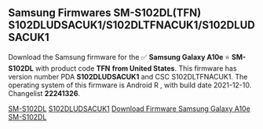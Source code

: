<h2>Samsung Firmwares SM-S102DL(TFN) S102DLUDSACUK1/S102DLTFNACUK1/S102DLUDSACUK1</h2>
Download the Samsung firmware for the ✅ <strong>Samsung Galaxy A10e </strong> ⭐ <strong>SM-S102DL</strong> with product code <strong>TFN</strong> <strong> from United States</strong>. This firmware has version number PDA <strong>S102DLUDSACUK1</strong> and CSC S102DLTFNACUK1. The operating system of this firmware is Android R , with build date 2021-12-10. Changelist <strong>22241326</strong>.


[SM-S102DL](https://samfirm.shop/samsung/model/SM-S102DL)
[S102DLUDSACUK1](https://samfirm.shop/samsung/pda/S102DLUDSACUK1)
[Download Firmware Samsung Galaxy A10e SM-S102DL](https://samfirm.shop/samsung/firmware/481630)
